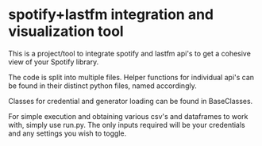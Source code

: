 # spotify+lastfm integration and visualization tool

This is a project/tool to integrate spotify and lastfm api's to get a cohesive view of your Spotify library.

The code is split into multiple files. Helper functions for individual api's can be found in their distinct python files, named accordingly. 

Classes for credential and generator loading can be found in BaseClasses.

For simple execution and obtaining various csv's and dataframes to work with, simply use run.py. The only inputs required will be your credentials and any settings you wish to toggle.